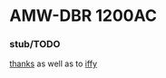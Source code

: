 # AMW-DBR 1200AC

### stub/TODO

[thanks](https://francis.begyn.be/blog/nixos-home-router) as well as to [iffy](https://forums.tomshardware.com/threads/identifying-router-processor-for-openwrt.3790672/)

